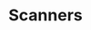 ---
title: "Scanners"

categories: ['']

tags: ['Scanners']

arwords: 'الماسحات'

arexps: []

enwords: ['Scanners']

enexps: []

arlexicons: 'م'

enlexicons: 'S'

authors: ['Ruqayya Roshdy']

translators: ['']

citations: 'تطبيقات الذكاء الاصطناعي في خدمة اللغة العربية'

sources: 'مركز الملك عبدالله بن عبدالعزيز الدولي لخدمة اللغة العربية'

word: "true"

slug: ""
---